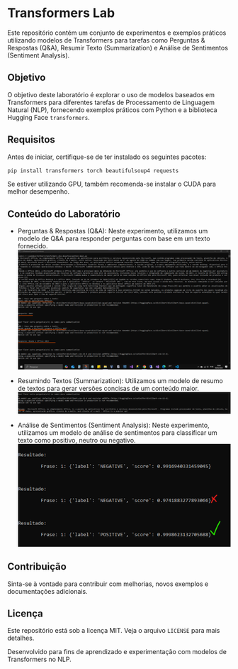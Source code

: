 # Transformers Lab

Este repositório contém um conjunto de experimentos e exemplos práticos utilizando modelos de Transformers para tarefas como Perguntas & Respostas (Q&A), Resumir Texto (Summarization) e Análise de Sentimentos (Sentiment Analysis).

## Objetivo

O objetivo deste laboratório é explorar o uso de modelos baseados em Transformers para diferentes tarefas de Processamento de Linguagem Natural (NLP), fornecendo exemplos práticos com Python e a biblioteca Hugging Face `transformers`.

## Requisitos

Antes de iniciar, certifique-se de ter instalado os seguintes pacotes:

```bash
pip install transformers torch beautifulsoup4 requests
```

Se estiver utilizando GPU, também recomenda-se instalar o CUDA para melhor desempenho.

## Conteúdo do Laboratório

- Perguntas & Respostas (Q&A): Neste experimento, utilizamos um modelo de Q&A para responder perguntas com base em um texto fornecido.
  ![print screen](q_and_r.png "q_and_r.png")

- Resumindo Textos (Summarization): Utilizamos um modelo de resumo de textos para gerar versões concisas de um conteúdo maior.
![print screen](summarization.png "summarization.png")

- Análise de Sentimentos (Sentiment Analysis): Neste experimento, utilizamos um modelo de análise de sentimentos para classificar um texto como positivo, neutro ou negativo.
![print screen](sentiment-analysis.png "sentiment-analysis.png")

## Contribuição

Sinta-se à vontade para contribuir com melhorias, novos exemplos e documentações adicionais.

## Licença

Este repositório está sob a licença MIT. Veja o arquivo `LICENSE` para mais detalhes.

Desenvolvido para fins de aprendizado e experimentação com modelos de Transformers no NLP.
